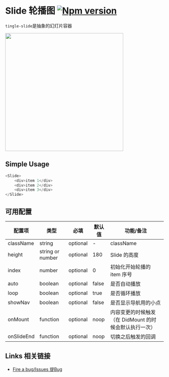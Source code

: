 # Slide 轮播图 [![Npm version](https://badge.fury.io/js/tingle-slide.svg)](http://badge.fury.io/js/tingle-slide)

`tingle-slide`是抽象的幻灯片容器

<img src="https://img.alicdn.com/tps/TB1FMD9JpXXXXazXFXXXXXXXXXX-750-1254.png" width="375"/>

## Simple Usage

```js
<Slide>
    <div>item 1</div>
    <div>item 2</div>
    <div>item 3</div>
</Slide>
```


## 可用配置

| 配置项 | 类型 | 必填 | 默认值 | 功能/备注 |
|---|----|---|---|----|
|className| string |optional |-| className |
|height| string or number |optional |180| Slide 的高度|
|index| number | optional |0| 初始化开始轮播的 item 序号|
|auto|boolean|optional|false|是否自动播放|
|loop|boolean|optional|true|是否循环播放|
|showNav|boolean|optional|false|是否显示导航用的小点
|onMount|function|optional|noop|内容变更的时候触发（在 DidMount 的时候会默认执行一次）|
|onSlideEnd|function|optional|noop|切换之后触发的回调|

## Links 相关链接

- [Fire a bug/Issues 提Bug](https://github.com/tinglejs/tingle-slide/issues)